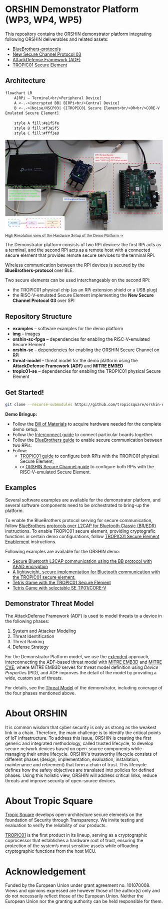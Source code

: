 # ORSHIN Demonstrator Platform (WP3, WP4, WP5)

This repository contains the ORSHIN demonstrator platform integrating following ORSHIN deliverables and related assets:
  - [BlueBrothers-protocols](https://github.com/sacca97/bb-protocols)
  - [New Secure Channel Protocol 03](https://github.com/securitypattern/orshin-STM32-client-scp03-nscp)
  - [AttackDefense Framework (ADF)](https://github.com/tropicsquare/orshin-adf)
  - [TROPIC01 Secure Element](https://github.com/tropicsquare/tropic01)

## Architecture


```mermaid
flowchart LR
    A[RPi – Terminal<br/>Peripheral Device]
    A <-.->|encrypted BB| B[RPi<br/>Central Device]
    B <-.->|Noise/NSCP03| C[TROPIC01 Secure Element<br/>OR<br/>CORE-V Emulated Secure Element]

    style A fill:#e1f5fe
    style B fill:#f3e5f5
    style C fill:#fff3e0
```

![Hardware Setup of the Demo Platform](img/hw_setup_lowQ.png)
<sub>[High Resolution view of the Hardware Setup of the Demo Platform →](img/hw_setup.png)</sub>


The Demonstrator platform consists of two RPi devices: the first RPi acts as a terminal, and the second RPi acts as a remote host with a connected secure element that provides remote secure services to the terminal RPi.

Wireless communication between the RPi devices is secured by the **BlueBrothers-protocol** over BLE.

Two secure elements can be used interchangeably on the second RPi:
- the TROPIC01 physical chip (as an RPi extension shield or a USB plug)
- the RISC-V-emulated Secure Element implementing the **New Secure Channel Protocol 03** over SPI

## Repository Structure

- **examples** – software examples for the demo platform
- **img** – images
- **orshin-sc-fpga** – dependencies for enabling the RISC-V-emulated Secure Element
- **orshin-sc** – dependencies for enabling the ORSHIN Secure Channel on RPi
- **threat-model** – threat model for the demo platform using the **AttackDefense Framework (ADF)** and **MITRE EM3ED**
- **tropic01-se** – dependencies for enabling the TROPIC01 physical Secure Element


## Get Started!

```bash
git clone --recurse-submodules https://github.com/tropicsquare/orshin-demo
```

**Demo Bringup:**

- Follow the [Bill of Materials](BOM.md) to acquire hardware needed for the complete demo setup.
- Follow the [Interconnect guide](WIRING.md) to connect particular boards together.
- Follow the [BlueBrothers guide](BB_BRINGUP.md) to enable secure communication between two RPis.
- Follow:
  * [TROPIC01 guide](TROPIC01_BRINGUP.md) to configure both RPis with the TROPIC01 physical Secure Element,
  * or [ORSHIN Secure Channel guide](ORSHIN_SC_BRINGUP.md) to configure both RPis with the RISC-V-emulated Secure Element.


## Examples

Several software examples are available for the demonstrator platform, and several software components need to be orchestrated to bring-up the platform.

To enable the BlueBrothers protocol serving for secure communication, follow [BlueBrothers protocols over L2CAP for Bluetooth Classic (BR/EDR)](BB_BRINGUP.md) instructions.
To enable TROPIC01 secure element, providing cryptografic functions in certain demo configurations, follow [TROPIC01 Secure Element Enablement](TROPIC01_BRINGUP.md) instructions.

Following examples are available for the ORSHIN demo:

  - [Secure Bluetooth L2CAP communication using the BB protocol with AEAD encryption](examples/BB-Communication_Example/)
  - [A lightweight, secure implementation for Bluetooth communication with the TROPIC01 secure element.](examples/BB-TP01_Integration/)
  - [Tetris Game with the TROPIC01 Secure Element](examples/Tetris_TP01/)
  - [Tetris Game with selectable SE TP01/CORE-V](examples/Tetris_TP01_COREV/)


## Demonstrator Threat Model

The AttackDefense Framework (ADF) is used to model threats to a device in the following phases:

  1. System and Attacker Modeling
  2. Threat Identification
  3. Threat Ranking
  4. Defense Strategy

For the Demonstrator Platform model, we use the [extended](https://tropicsquare.github.io/orshin-adf/) approach, interconnecting the ADF-based threat model with [MITRE EMB3D](https://emb3d.mitre.org) and [MITRE CVE](https://www.cve.org/), where MITRE EMB3D serves for threat model definition using *Device Properties* (PID), and ADF improves the detail of the model by providing a wide, custom set of threats.

For details, see the [Threat Model](threat_model/) of the demonstrator, including coverage of the four phases mentioned above.

# About ORSHIN
It is common wisdom that cyber security is only as strong as the weakest link in a chain. Therefore, the main challenge is to identify the critical points of IoT infrastructure. To address this issue, ORSHIN is creating the first generic and integrated methodology, called trusted lifecycle, to develop secure network devices based on open-source components while managing their entire lifecycle. ORSHIN's trustworthy lifecycle consists of different phases (design, implementation, evaluation, installation, maintenance and retirement) that form a chain of trust. This lifecycle defines how the safety objectives are translated into policies for defined phases. Using this holistic view, ORSHIN will address critical links, reduce threats and improve security of open-source devices.

# About Tropic Square
[Tropic Square](https://tropicsquare.com) develops open-architecture secure elements on the foundation of Security through Transparency. We invite testing and evaluation to verify the reliability of our products.

[TROPIC01](https://github.com/tropicsquare/tropic01)  is the first product in its lineup, serving as a cryptographic coprocessor that establishes a hardware root of trust, ensuring the protection of the system’s most sensitive assets while offloading cryptographic functions from the host MCU.

# Acknowledgement
Funded by the European Union under grant agreement no. 101070008. Views and opinions expressed are however those of the author(s) only and do not necessarily reflect those of the European Union. Neither the European Union nor the granting authority can be held responsible for them.
